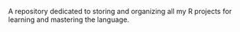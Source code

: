 A repository dedicated to storing and organizing all my R projects for learning and mastering the language.